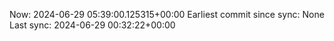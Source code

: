 Now: 2024-06-29 05:39:00.125315+00:00 Earliest commit since sync: None Last sync: 2024-06-29 00:32:22+00:00
